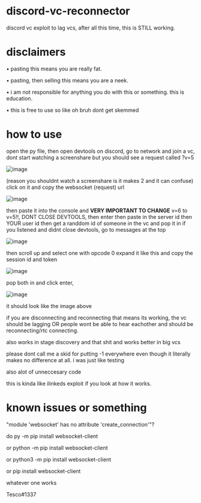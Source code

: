 # discord-vc-reconnector
discord vc exploit to lag vcs, after all this time, this is STILL working.

# disclaimers
• pasting this means you are really fat.

• pasting, then selling this means you are a neek.

• i am not responsible for anything you do with this or something. this is education.

• this is free to use so like oh bruh dont get skemmed


# how to use

open the py file,
then open devtools on discord, go to network and join a vc, dont start watching a screenshare but you should see a request called ?v=5

![image](https://user-images.githubusercontent.com/84104542/133483447-215e02a6-8636-45fa-a6bd-1c1c0602525b.png)

(reason you shouldnt watch a screenshare is it makes 2 and it can confuse)
click on it and copy the websocket (request) url

![image](https://user-images.githubusercontent.com/84104542/133483793-094b20cf-892a-4873-9ac7-e87a0e7bb321.png)

then paste it into the console and **VERY IMPORTANT TO CHANGE** v=6 to v=5!!, DONT CLOSE DEVTOOLS, then enter then paste in the server id
then YOUR user id
then get a randdom id of someone in the vc and pop it in
if you listened and didnt close devtools, go to messages at the top

![image](https://user-images.githubusercontent.com/84104542/133484232-f1373260-e654-4b1f-bc4b-5518be640899.png)

then scroll up and select one with opcode 0
expand it like this and copy the session id and token

![image](https://user-images.githubusercontent.com/84104542/133484408-6d693c44-bb2d-4797-bc14-808d002c2a1b.png)

pop both in and click enter, 

![image](https://user-images.githubusercontent.com/66729830/144730605-2b1dbc53-8aaa-4b79-b699-42c01f946fc2.png)

it should look like the image above

if you are disconnecting and reconnecting that means its working, the vc should be lagging OR people wont be able to hear eachother and should be reconnecting/rtc connecting.

also works in stage discovery and that shit and works better in big vcs

please dont call me a skid for putting -1 everywhere even though it literally makes no difference at all. i was just like testing

also alot of unneccesary code

this is kinda like ilinkeds exploit if you look at how it works.

# known issues or something

"module 'websocket' has no attribute 'create_connection'"?

do py -m pip install websocket-client

or python -m pip install websocket-client

or python3 -m pip install websocket-client

or pip install websocket-client

whatever one works


Tesco#1337




